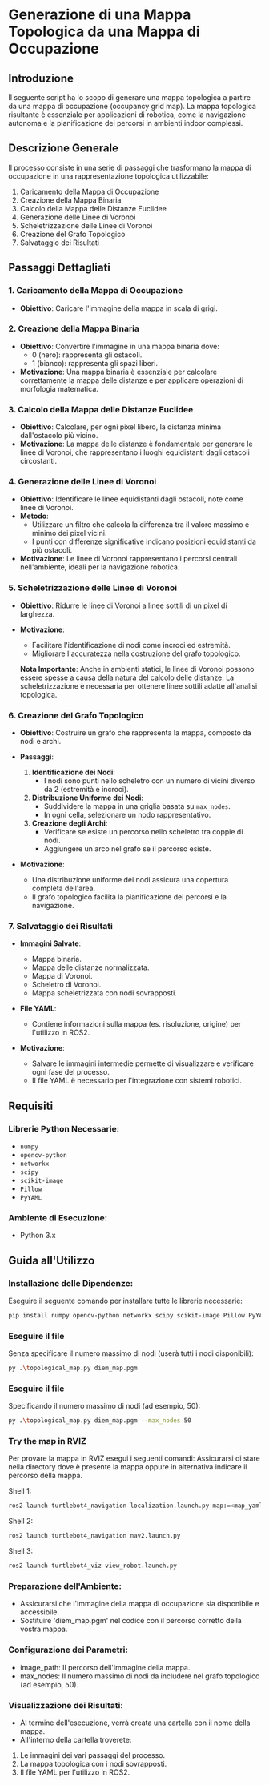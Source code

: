 # Generazione di una Mappa Topologica da una Mappa di Occupazione

## Introduzione
Il seguente script ha lo scopo di generare una mappa topologica a partire da una mappa di occupazione (occupancy grid map). La mappa topologica risultante è essenziale per applicazioni di robotica, come la navigazione autonoma e la pianificazione dei percorsi in ambienti indoor complessi.

## Descrizione Generale
Il processo consiste in una serie di passaggi che trasformano la mappa di occupazione in una rappresentazione topologica utilizzabile:

1. Caricamento della Mappa di Occupazione
2. Creazione della Mappa Binaria
3. Calcolo della Mappa delle Distanze Euclidee
4. Generazione delle Linee di Voronoi
5. Scheletrizzazione delle Linee di Voronoi
6. Creazione del Grafo Topologico
7. Salvataggio dei Risultati

## Passaggi Dettagliati

### 1. Caricamento della Mappa di Occupazione
- **Obiettivo**: Caricare l'immagine della mappa in scala di grigi.

### 2. Creazione della Mappa Binaria
- **Obiettivo**: Convertire l'immagine in una mappa binaria dove:
  - 0 (nero): rappresenta gli ostacoli.
  - 1 (bianco): rappresenta gli spazi liberi.
- **Motivazione**: Una mappa binaria è essenziale per calcolare correttamente la mappa delle distanze e per applicare operazioni di morfologia matematica.

### 3. Calcolo della Mappa delle Distanze Euclidee
- **Obiettivo**: Calcolare, per ogni pixel libero, la distanza minima dall'ostacolo più vicino.
- **Motivazione**: La mappa delle distanze è fondamentale per generare le linee di Voronoi, che rappresentano i luoghi equidistanti dagli ostacoli circostanti.

### 4. Generazione delle Linee di Voronoi
- **Obiettivo**: Identificare le linee equidistanti dagli ostacoli, note come linee di Voronoi.
- **Metodo**:
  - Utilizzare un filtro che calcola la differenza tra il valore massimo e minimo dei pixel vicini.
  - I punti con differenze significative indicano posizioni equidistanti da più ostacoli.
- **Motivazione**: Le linee di Voronoi rappresentano i percorsi centrali nell'ambiente, ideali per la navigazione robotica.

### 5. Scheletrizzazione delle Linee di Voronoi
- **Obiettivo**: Ridurre le linee di Voronoi a linee sottili di un pixel di larghezza.
- **Motivazione**:
  - Facilitare l'identificazione di nodi come incroci ed estremità.
  - Migliorare l'accuratezza nella costruzione del grafo topologico.
  
  **Nota Importante**: Anche in ambienti statici, le linee di Voronoi possono essere spesse a causa della natura del calcolo delle distanze. La scheletrizzazione è necessaria per ottenere linee sottili adatte all'analisi topologica.

### 6. Creazione del Grafo Topologico
- **Obiettivo**: Costruire un grafo che rappresenta la mappa, composto da nodi e archi.
- **Passaggi**:
  1. **Identificazione dei Nodi**:
     - I nodi sono punti nello scheletro con un numero di vicini diverso da 2 (estremità e incroci).
  2. **Distribuzione Uniforme dei Nodi**:
     - Suddividere la mappa in una griglia basata su `max_nodes`.
     - In ogni cella, selezionare un nodo rappresentativo.
  3. **Creazione degli Archi**:
     - Verificare se esiste un percorso nello scheletro tra coppie di nodi.
     - Aggiungere un arco nel grafo se il percorso esiste.

- **Motivazione**:
  - Una distribuzione uniforme dei nodi assicura una copertura completa dell'area.
  - Il grafo topologico facilita la pianificazione dei percorsi e la navigazione.

### 7. Salvataggio dei Risultati
- **Immagini Salvate**:
  - Mappa binaria.
  - Mappa delle distanze normalizzata.
  - Mappa di Voronoi.
  - Scheletro di Voronoi.
  - Mappa scheletrizzata con nodi sovrapposti.
- **File YAML**:
  - Contiene informazioni sulla mappa (es. risoluzione, origine) per l'utilizzo in ROS2.
  
- **Motivazione**:
  - Salvare le immagini intermedie permette di visualizzare e verificare ogni fase del processo.
  - Il file YAML è necessario per l'integrazione con sistemi robotici.

## Requisiti

### Librerie Python Necessarie:
- `numpy`
- `opencv-python`
- `networkx`
- `scipy`
- `scikit-image`
- `Pillow`
- `PyYAML`

### Ambiente di Esecuzione:
- Python 3.x

## Guida all'Utilizzo

### Installazione delle Dipendenze:
Eseguire il seguente comando per installare tutte le librerie necessarie:
```bash
pip install numpy opencv-python networkx scipy scikit-image Pillow PyYAML
```
### Eseguire il file
Senza specificare il numero massimo di nodi (userà tutti i nodi disponibili):

```bash
py .\topological_map.py diem_map.pgm
``` 
### Eseguire il file
Specificando il numero massimo di nodi (ad esempio, 50):

```bash
py .\topological_map.py diem_map.pgm --max_nodes 50
``` 

### Try the map in RVIZ
Per provare la mappa in RVIZ esegui i seguenti comandi: 
Assicurarsi di stare nella directory dove è presente la mappa oppure in alternativa indicare il percorso della mappa.

Shell 1: 

```bash
ros2 launch turtlebot4_navigation localization.launch.py map:=<map_yaml_file_path>
``` 
Shell 2: 

```bash
ros2 launch turtlebot4_navigation nav2.launch.py
``` 
Shell 3: 

```bash
ros2 launch turtlebot4_viz view_robot.launch.py
``` 
### Preparazione dell'Ambiente: 
- Assicurarsi che l'immagine della mappa di occupazione sia disponibile e accessibile.
- Sostituire 'diem_map.pgm' nel codice con il percorso corretto della vostra mappa.

### Configurazione dei Parametri:
- image_path: Il percorso dell'immagine della mappa.
- max_nodes: Il numero massimo di nodi da includere nel grafo topologico (ad esempio, 50).

### Visualizzazione dei Risultati:
- Al termine dell'esecuzione, verrà creata una cartella con il nome della mappa. 
- All'interno della cartella troverete:

1. Le immagini dei vari passaggi del processo.
2. La mappa topologica con i nodi sovrapposti.
3. Il file YAML per l'utilizzo in ROS2.
